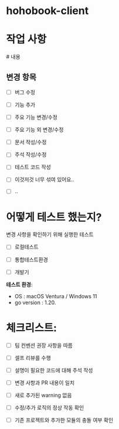 # hohobook-client

# 작업 사항

<type> # 내용


## 변경 항목

- [ ] 버그 수정

- [ ] 기능 추가

- [ ] 주요 기능 변경/수정

- [ ] 주요 기능 외 변경/수정

- [ ] 문서 작성/수정

- [ ] 주석 작성/수정

- [ ] 테스트 코드 작성

- [ ] 이것저것 너무 섞여 있어요..

- [ ] ..


# 어떻게 테스트 했는지?

변경 사항을 확인하기 위해 실행한 테스트

- [ ] 로컬테스트

- [ ] 통합테스트환경

- [ ] 개발기


**테스트 환경**:

* OS : macOS Ventura / Windows 11
* go version : 1.20.
  

# 체크리스트:

- [ ] 팀 컨벤션 권장 사항을 따름

- [ ] 셀프 리뷰를 수행

- [ ] 설명이 필요한 코드에 대해 주석 작성

- [ ] 변경 사항과 PR 내용이 일치

- [ ] 새로 추가된 warning 없음

- [ ] 수정/추가 로직의 정상 작동 확인

- [ ] 기존 프로젝트와 추가한 모듈의 충돌 여부 확인
